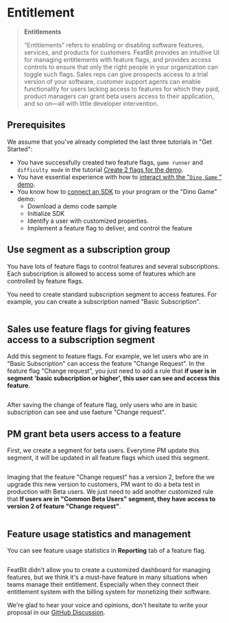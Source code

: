 # Entitlement

> **Entitlements**
>
> “Entitlements” refers to enabling or disabling software features, services, and products for customers. FeatBit provides an intuitive UI for managing entitlements with feature flags, and provides access controls to ensure that only the right people in your organization can toggle such flags. Sales reps can give prospects access to a trial version of your software, customer support agents can enable functionality for users lacking access to features for which they paid, product managers can grant beta users access to their application, and so on—all with little developer intervention.

## Prerequisites

We assume that you've already completed the last three tutorials in "Get Started":

* You have successfully created two feature flags, `game runner` and `difficulty mode` in the tutorial [Create 2 flags for the demo](../2.-create-two-feature-flags.md).
* You have essential experience with how to [interact with the "`Dino Game` " demo](../3.-try-interacting-with-the-demo.md).
* You know how to [connect an SDK](../4.-connect-an-sdk/) to your program or the "Dino Game" demo:
  * Download a demo code sample
  * Initialize SDK
  * Identify a user with customized properties.
  * Implement a feature flag to deliver, and control the feature

## Use segment as a subscription group

You have lots of feature flags to control features and several subscriptions. Each subscription is allowed to access some of features which are controlled by feature flags.

You need to create standard subscription segment to access features. For example, you can create a subscription named "Basic Subscription".

<figure><img src="../../.gitbook/assets/image (16).png" alt=""><figcaption></figcaption></figure>

## Sales use feature flags for giving features access to a subscription segment

Add this segment to feature flags. For example, we let users who are in "Basic Subscription" can access the feature "Change Request". In the feature flag "Change request", you just need to add a rule that **if user is in segment 'basic subscription or higher', this user can see and access this feature**.&#x20;

<figure><img src="../../.gitbook/assets/image (47).png" alt=""><figcaption></figcaption></figure>

After saving the change of feature flag, only users who are in basic subscription can see and use faeture "Change request".

## PM grant beta users access to a feature

First, we create a segment for beta users. Everytime PM update this segment, it will be updated in all feature flags which used this segment.

<figure><img src="../../.gitbook/assets/image (219).png" alt=""><figcaption></figcaption></figure>

Imaging that the feature "Change request" has a version 2, before the we upgrade this new version to customers, PM want to do a beta test in production with Beta users. We just need to add another customized rule that **If users are in "Common Beta Users" segment, they have access to version 2 of feature "Change request"**.

<figure><img src="../../.gitbook/assets/image (265).png" alt=""><figcaption></figcaption></figure>

## Feature usage statistics and management

You can see feature usage statistics in **Reporting** tab of a feature flag.

<figure><img src="../../.gitbook/assets/img_v2_099d5064-7df3-4376-b522-ae1925b9ff6g.jpg" alt=""><figcaption></figcaption></figure>

FeatBit didn't allow you to create a customized dashboard for managing features, but we think it's a must-have feature in many situations when teams manage their entitlement. Especially when they connect their entitlement system with the billing system for monetizing their software.

We're glad to hear your voice and opinions, don't hesitate to write your proposal in our [GitHub Discussion](https://github.com/featbit/featbit/discussions). &#x20;
